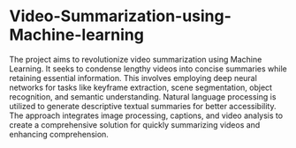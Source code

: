 # Video-Summarization-using-Machine-learning

The project aims to revolutionize video summarization using Machine Learning. It seeks to condense lengthy videos into concise 
summaries while retaining essential information. This involves employing deep neural networks for 
tasks like keyframe extraction, scene segmentation, object recognition, and semantic understanding. 
Natural language processing is utilized to generate descriptive textual summaries for better 
accessibility. The approach integrates image processing, captions, and video analysis to create a 
comprehensive solution for quickly summarizing videos and enhancing comprehension.

